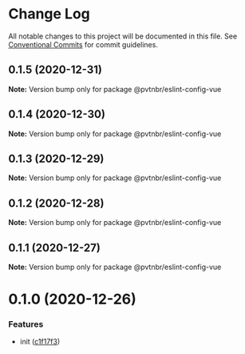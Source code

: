 # Change Log

All notable changes to this project will be documented in this file.
See [Conventional Commits](https://conventionalcommits.org) for commit guidelines.

## 0.1.5 (2020-12-31)

**Note:** Version bump only for package @pvtnbr/eslint-config-vue





## 0.1.4 (2020-12-30)

**Note:** Version bump only for package @pvtnbr/eslint-config-vue





## 0.1.3 (2020-12-29)

**Note:** Version bump only for package @pvtnbr/eslint-config-vue





## 0.1.2 (2020-12-28)

**Note:** Version bump only for package @pvtnbr/eslint-config-vue





## 0.1.1 (2020-12-27)

**Note:** Version bump only for package @pvtnbr/eslint-config-vue





# 0.1.0 (2020-12-26)


### Features

* init ([c1f17f3](https://github.com/privatenumber/eslint-config/commit/c1f17f362306285ad0459b04a4db84beee2da8af))
